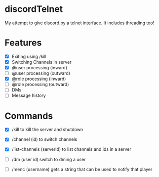 # discordTelnet
My attempt to give discord.py a telnet interface. It includes threading too!

# Features
- [x] Exiting using /kill
- [x] Switching Channels in server
- [x] @user processing (inward)
- [ ] @user processing (outward)
- [x] @role processing (inward)
- [ ] @role processing (outward)
- [ ] DMs
- [ ] Message history
# Commands
- [x] /kill to kill the server and shutdown
- [x] /channel (id) to switch channels
- [x] /list-channels (serverid) to list channels and ids in a server
- [ ] /dm (user id) switch to dming a user
- [ ] /menc (username) gets a string that can be used to notify that player


